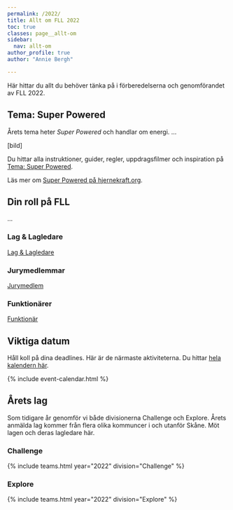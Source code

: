 ```yaml
---
permalink: /2022/
title: Allt om FLL 2022
toc: true
classes: page__allt-om
sidebar:
  nav: allt-om
author_profile: true
author: "Annie Bergh"

---
```


Här hittar du allt du behöver tänka på i förberedelserna och genomförandet av FLL 2022.

## Tema: Super Powered

Årets tema heter _Super Powered_ och handlar om energi. ...

[bild]

Du hittar alla instruktioner, guider, regler, uppdragsfilmer och inspiration på [Tema: Super Powered](/2022/tema/).

Läs mer om [Super Powered på hjernekraft.org](https://hjernekraft.org/challenge/for-lag/oppdrag-2022).

## Din roll på FLL

...

### Lag & Lagledare

[Lag & Lagledare](/2022/lag-lagledare/)

### Jurymedlemmar

[Jurymedlem](/2022/jurymedlem/)

### Funktionärer

[Funktionär](/2022/funktionar/)

## Viktiga datum

Håll koll på dina deadlines. Här är de närmaste aktiviteterna. Du hittar [hela kalendern här](/kalender/).

{% include event-calendar.html %}

## Årets lag

Som tidigare år genomför vi både divisionerna Challenge och Explore. Årets anmälda lag kommer från flera olika kommuncer i och utanför Skåne. Möt lagen och deras lagledare här.

### Challenge

{% include teams.html year="2022" division="Challenge" %}

### Explore

{% include teams.html year="2022" division="Explore" %}

